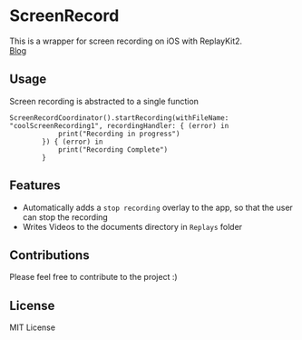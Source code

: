 # ScreenRecord

This is a wrapper for screen recording on iOS with ReplayKit2. 
</br>
[Blog](https://medium.com/@giridharvc7/replaykit-screen-recording-8ee9a61dd762)

## Usage

Screen recording is abstracted to a single function 

```
ScreenRecordCoordinator().startRecording(withFileName: "coolScreenRecording1", recordingHandler: { (error) in
            print("Recording in progress")
        }) { (error) in
            print("Recording Complete")
        }
```

## Features

* Automatically adds a `stop recording` overlay to the app, so that the user can stop the recording
* Writes Videos to the documents directory in `Replays` folder


## Contributions

Please feel free to contribute to the project :) 

## License
MIT License